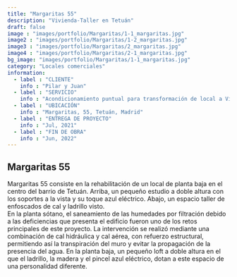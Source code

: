 ```yaml
---
title: "Margaritas 55"
description: "Vivienda-Taller en Tetuán"
draft: false
image : "images/portfolio/Margaritas/1-1_margaritas.jpg"
image2 : "images/portfolio/Margaritas/1-2_margaritas.jpg"
image3 : "images/portfolio/Margaritas/2_margaritas.jpg"
image4 : "images/portfolio/Margaritas/2-1_margaritas.jpg"
bg_image: "images/portfolio/Margaritas/1-1_margaritas.jpg"
category: "Locales comerciales"
information:
  - label : "CLIENTE"
    info : "Pilar y Juan"
  - label : "SERVICIO"
    info : "Acondicionamiento puntual para transformación de local a Vivienda-taller en Tetuán"
  - label : "UBICACIÓN"
    info : "Margaritas, 55, Tetuán, Madrid"
  - label : "ENTREGA DE PROYECTO"
    info : "Jul, 2021"
  - label : "FIN DE OBRA"
    info : "Jun, 2022"
---
```


## Margaritas 55 

Margaritas 55 consiste en la rehabilitación de un local de planta baja en el centro del barrio de Tetuán. 
Arriba, un pequeño estudio a doble altura con los soportes a la vista y su toque azul eléctrico. 
Abajo, un espacio taller de enfoscados de cal y ladrillo visto.  
En la planta sótano, el saneamiento de las humedades por filtración debido a las deficiencias que presenta el edificio fueron uno de los retos principales de este proyecto. La intervención se realizó mediante una combinación de cal hidráulica y cal aérea, con refuerzo estructural, permitiendo así la transpiración del muro y evitar la propagación de la presencia del agua.
En la planta baja, un pequeño loft a doble altura en el que el ladrillo, la madera y el pincel azul eléctrico, dotan a este espacio de una personalidad diferente.  

